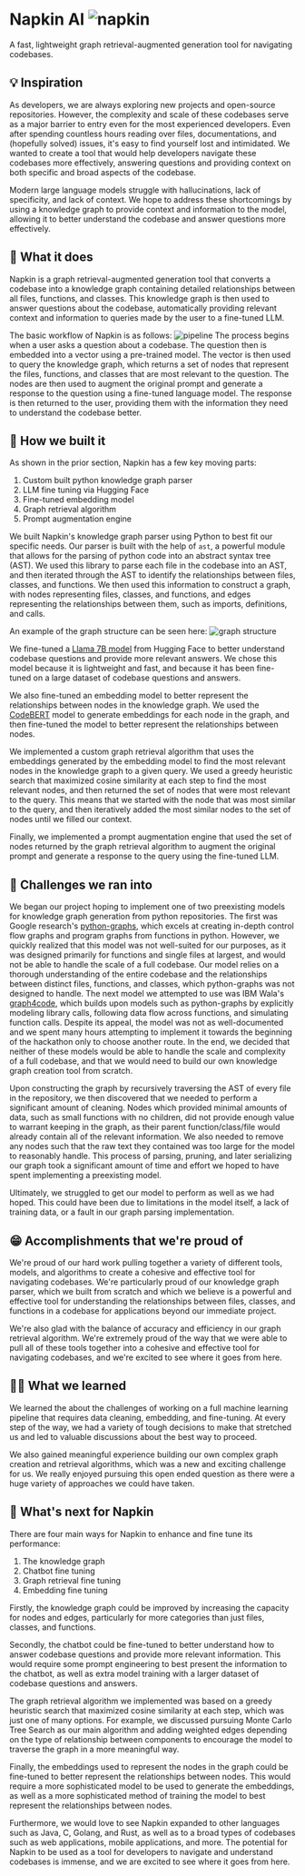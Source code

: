 # Napkin AI ![napkin](images/napkin_logo.png)
A fast, lightweight graph retrieval-augmented generation tool for navigating codebases. 

## 💡 Inspiration
As developers, we are always exploring new projects and open-source repositories. However, the complexity and scale of these codebases serve as a major barrier to entry even for the most experienced developers. Even after spending countless hours reading over files, documentations, and (hopefully solved) issues, it's easy to find yourself lost and intimidated. We wanted to create a tool that would help developers navigate these codebases more effectively, answering questions and providing context on both specific and broad aspects of the codebase.

Modern large language models struggle with hallucinations, lack of specificity, and lack of context. We hope to address these shortcomings by using a knowledge graph to provide context and information to the model, allowing it to better understand the codebase and answer questions more effectively.

## 🙌 What it does
Napkin is a graph retrieval-augmented generation tool that converts a codebase into a knowledge graph containing detailed relationships between all files, functions, and classes. This knowledge graph is then used to answer questions about the codebase, automatically providing relevant context and information to queries made by the user to a fine-tuned LLM.

The basic workflow of Napkin is as follows:
![pipeline](images/pipeline.jpg)
The process begins when a user asks a question about a codebase. The question then is embedded into a vector using a pre-trained model. The vector is then used to query the knowledge graph, which returns a set of nodes that represent the files, functions, and classes that are most relevant to the question. The nodes are then used to augment the original prompt and generate a response to the question using a fine-tuned language model. The response is then returned to the user, providing them with the information they need to understand the codebase better.

## 👷 How we built it
As shown in the prior section, Napkin has a few key moving parts:
1. Custom built python knowledge graph parser
2. LLM fine tuning via Hugging Face
3. Fine-tuned embedding model
4. Graph retrieval algorithm
5. Prompt augmentation engine

We built Napkin's knowledge graph parser using Python to best fit our specific needs. Our parser is built with the help of `ast`, a powerful module that allows for the parsing of python code into an abstract syntax tree (AST). We used this library to parse each file in the codebase into an AST, and then iterated through the AST to identify the relationships between files, classes, and functions. We then used this information to construct a graph, with nodes representing files, classes, and functions, and edges representing the relationships between them, such as imports, definitions, and calls.

An example of the graph structure can be seen here:
![graph structure](images/graph_structure.jpg)

We fine-tuned a [Llama 7B model](https://huggingface.co/meta-llama/Llama-2-7b) from Hugging Face to better understand codebase questions and provide more relevant answers. We chose this model because it is lightweight and fast, and because it has been fine-tuned on a large dataset of codebase questions and answers.

We also fine-tuned an embedding model to better represent the relationships between nodes in the knowledge graph. We used the [CodeBERT](https://github.com/microsoft/CodeBERT) model to generate embeddings for each node in the graph, and then fine-tuned the model to better represent the relationships between nodes.

We implemented a custom graph retrieval algorithm that uses the embeddings generated by the embedding model to find the most relevant nodes in the knowledge graph to a given query. We used a greedy heuristic search that maximized cosine similarity at each step to find the most relevant nodes, and then returned the set of nodes that were most relevant to the query. This means that we started with the node that was most similar to the query, and then iteratively added the most similar nodes to the set of nodes until we filled our context.

Finally, we implemented a prompt augmentation engine that used the set of nodes returned by the graph retrieval algorithm to augment the original prompt and generate a response to the query using the fine-tuned LLM.

## 🛑 Challenges we ran into
We began our project hoping to implement one of two preexisting models for knowledge graph generation from python repositories. The first was Google research's [python-graphs](https://github.com/google-research/python-graphs), which excels at creating in-depth control flow graphs and program graphs from functions in python. However, we quickly realized that this model was not well-suited for our purposes, as it was designed primarily for functions and single files at largest, and would not be able to handle the scale of a full codebase. Our model relies on a thorough understanding of the entire codebase and the relationships between distinct files, functions, and classes, which python-graphs was not designed to handle. The next model we attempted to use was IBM Wala's [graph4code](https://github.com/wala/graph4code), which builds upon models such as python-graphs by explicitly modeling library calls, following data flow across functions, and simulating function calls. Despite its appeal, the model was not as well-documented and we spent many hours attempting to implement it towards the beginning of the hackathon only to choose another route. In the end, we decided that neither of these models would be able to handle the scale and complexity of a full codebase, and that we would need to build our own knowledge graph creation tool from scratch.

Upon constructing the graph by recursively traversing the AST of every file in the repository, we then discovered that we needed to perform a significant amount of cleaning. Nodes which provided minimal amounts of data, such as small functions with no children, did not provide enough value to warrant keeping in the graph, as their parent function/class/file would already contain all of the relevant information. We also needed to remove any nodes such that the raw text they contained was too large for the model to reasonably handle. This process of parsing, pruning, and later serializing our graph took a significant amount of time and effort we hoped to have spent implementing a preexisting model. 

Ultimately, we struggled to get our model to perform as well as we had hoped. This could have been due to limitations in the model itself, a lack of training data, or a fault in our graph parsing implementation. 

## 😁 Accomplishments that we're proud of
We're proud of our hard work pulling together a variety of different tools, models, and algorithms to create a cohesive and effective tool for navigating codebases. We're particularly proud of our knowledge graph parser, which we built from scratch and which we believe is a powerful and effective tool for understanding the relationships between files, classes, and functions in a codebase for applications beyond our immediate project.

We're also glad with the balance of accuracy and efficiency in our graph retrieval algorithm. We're extremely proud of the way that we were able to pull all of these tools together into a cohesive and effective tool for navigating codebases, and we're excited to see where it goes from here.

## 🧑‍🎓 What we learned
We learned the about the challenges of working on a full machine learning pipeline that requires data cleaning, embedding, and fine-tuning. At every step of the way, we had a variety of tough decisions to make that stretched us and led to valuable discussions about the best way to proceed. 

We also gained meaningful experience building our own complex graph creation and retrieval algorithms, which was a new and exciting challenge for us. We really enjoyed pursuing this open ended question as there were a huge variety of approaches we could have taken.

## 🔮 What's next for Napkin
There are four main ways for Napkin to enhance and fine tune its performance:
1. The knowledge graph
2. Chatbot fine tuning
3. Graph retrieval fine tuning
4. Embedding fine tuning

Firstly, the knowledge graph could be improved by increasing the capacity for nodes and edges, particularly for more categories than just files, classes, and functions. 

Secondly, the chatbot could be fine-tuned to better understand how to answer codebase questions and provide more relevant information. This would require some prompt engineering to best present the information to the chatbot, as well as extra model training with a larger dataset of codebase questions and answers.

The graph retrieval algorithm we implemented was based on a greedy heuristic search that maximized cosine similarity at each step, which was just one of many options. For example, we discussed pursuing Monte Carlo Tree Search as our main algorithm and adding weighted edges depending on the type of relationship between components to encourage the model to traverse the graph in a more meaningful way. 

Finally, the embeddings used to represent the nodes in the graph could be fine-tuned to better represent the relationships between nodes. This would require a more sophisticated model to be used to generate the embeddings, as well as a more sophisticated method of training the model to best represent the relationships between nodes.

Furthermore, we would love to see Napkin expanded to other languages such as Java, C, Golang, and Rust, as well as to a broad types of codebases such as web applications, mobile applications, and more. The potential for Napkin to be used as a tool for developers to navigate and understand codebases is immense, and we are excited to see where it goes from here.

